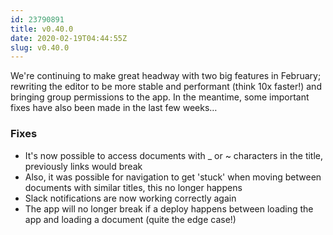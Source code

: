 ```yaml
---
id: 23790891
title: v0.40.0
date: 2020-02-19T04:44:55Z
slug: v0.40.0
---
```

    
We're continuing to make great headway with two big features in February; rewriting the editor to be more stable and performant (think 10x faster!) and bringing group permissions to the app. In the meantime, some important fixes have also been made in the last few weeks…

### Fixes

- It's now possible to access documents with _ or ~ characters in the title, previously links would break
- Also, it was possible for navigation to get 'stuck' when moving between documents with similar titles, this no longer happens
- Slack notifications are now working correctly again
- The app will no longer break if a deploy happens between loading the app and loading a document (quite the edge case!)

      
